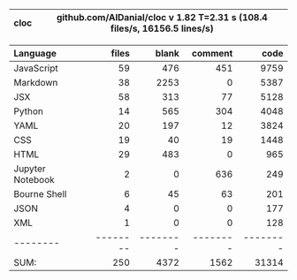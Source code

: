 cloc|github.com/AlDanial/cloc v 1.82  T=2.31 s (108.4 files/s, 16156.5 lines/s)
--- | ---

Language|files|blank|comment|code
:-------|-------:|-------:|-------:|-------:
JavaScript|59|476|451|9759
Markdown|38|2253|0|5387
JSX|58|313|77|5128
Python|14|565|304|4048
YAML|20|197|12|3824
CSS|19|40|19|1448
HTML|29|483|0|965
Jupyter Notebook|2|0|636|249
Bourne Shell|6|45|63|201
JSON|4|0|0|177
XML|1|0|0|128
--------|--------|--------|--------|--------
SUM:|250|4372|1562|31314
